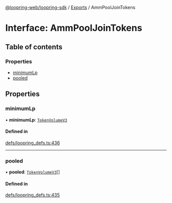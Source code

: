 [@loopring-web/loopring-sdk](../README.md) / [Exports](../modules.md) / AmmPoolJoinTokens

# Interface: AmmPoolJoinTokens

## Table of contents

### Properties

- [minimumLp](AmmPoolJoinTokens.md#minimumlp)
- [pooled](AmmPoolJoinTokens.md#pooled)

## Properties

### minimumLp

• **minimumLp**: [`TokenVolumeV3`](TokenVolumeV3.md)

#### Defined in

[defs/loopring_defs.ts:436](https://github.com/Loopring/loopring_sdk/blob/81e0b16/src/defs/loopring_defs.ts#L436)

___

### pooled

• **pooled**: [`TokenVolumeV3`](TokenVolumeV3.md)[]

#### Defined in

[defs/loopring_defs.ts:435](https://github.com/Loopring/loopring_sdk/blob/81e0b16/src/defs/loopring_defs.ts#L435)

